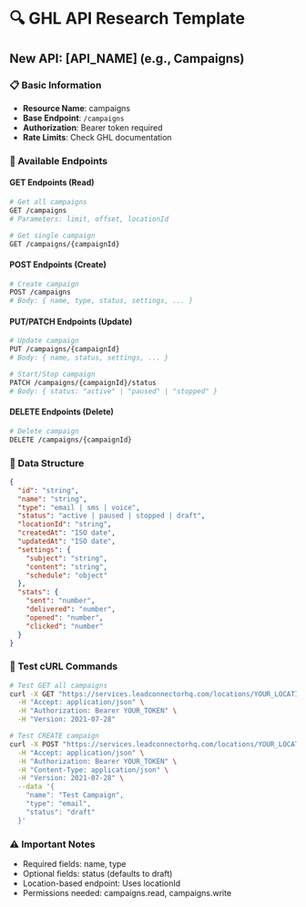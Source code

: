 # 🔍 GHL API Research Template

## New API: [API_NAME] (e.g., Campaigns)

### 📋 Basic Information
- **Resource Name**: campaigns
- **Base Endpoint**: `/campaigns`
- **Authorization**: Bearer token required
- **Rate Limits**: Check GHL documentation

### 🔗 Available Endpoints

#### GET Endpoints (Read)
```bash
# Get all campaigns
GET /campaigns
# Parameters: limit, offset, locationId

# Get single campaign
GET /campaigns/{campaignId}
```

#### POST Endpoints (Create)
```bash
# Create campaign
POST /campaigns
# Body: { name, type, status, settings, ... }
```

#### PUT/PATCH Endpoints (Update)
```bash
# Update campaign
PUT /campaigns/{campaignId}
# Body: { name, status, settings, ... }

# Start/Stop campaign
PATCH /campaigns/{campaignId}/status
# Body: { status: "active" | "paused" | "stopped" }
```

#### DELETE Endpoints (Delete)
```bash
# Delete campaign
DELETE /campaigns/{campaignId}
```

### 📝 Data Structure
```json
{
  "id": "string",
  "name": "string", 
  "type": "email | sms | voice",
  "status": "active | paused | stopped | draft",
  "locationId": "string",
  "createdAt": "ISO date",
  "updatedAt": "ISO date",
  "settings": {
    "subject": "string",
    "content": "string",
    "schedule": "object"
  },
  "stats": {
    "sent": "number",
    "delivered": "number",
    "opened": "number",
    "clicked": "number"
  }
}
```

### 🧪 Test cURL Commands
```bash
# Test GET all campaigns
curl -X GET "https://services.leadconnectorhq.com/locations/YOUR_LOCATION_ID/campaigns" \
  -H "Accept: application/json" \
  -H "Authorization: Bearer YOUR_TOKEN" \
  -H "Version: 2021-07-28"

# Test CREATE campaign
curl -X POST "https://services.leadconnectorhq.com/locations/YOUR_LOCATION_ID/campaigns" \
  -H "Accept: application/json" \
  -H "Authorization: Bearer YOUR_TOKEN" \
  -H "Content-Type: application/json" \
  -H "Version: 2021-07-28" \
  --data '{
    "name": "Test Campaign",
    "type": "email",
    "status": "draft"
  }'
```

### ⚠️ Important Notes
- Required fields: name, type
- Optional fields: status (defaults to draft)
- Location-based endpoint: Uses locationId
- Permissions needed: campaigns.read, campaigns.write
